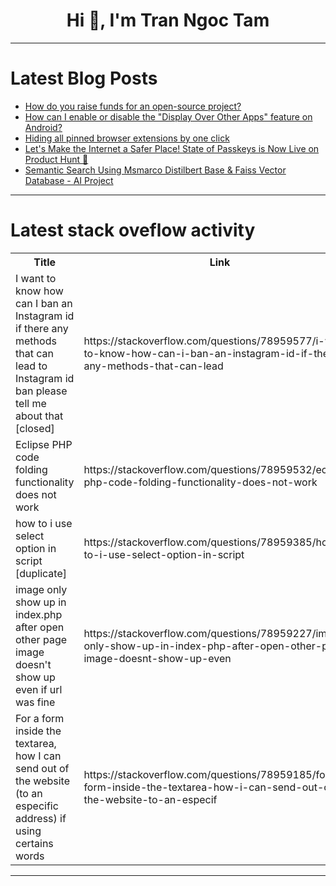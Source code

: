 <h1 align="center">Hi 👋, I'm Tran Ngoc Tam</h1>

---

# Latest Blog Posts 
<!-- BLOG-POST-LIST:START -->
- [How do you raise funds for an open-source project?](https://dev.to/paul_freeman/how-do-you-raise-funds-for-an-open-source-project-484g)
- [How can I enable or disable the &quot;Display Over Other Apps&quot; feature on Android?](https://dev.to/thomas_4b3207adb1a95f6d5b/how-can-i-enable-or-disable-the-display-over-other-apps-feature-on-android-ekj)
- [Hiding all pinned browser extensions by one click](https://dev.to/feiye/hiding-all-pinned-browser-extensions-by-one-click-4pmm)
- [Let&#39;s Make the Internet a Safer Place! State of Passkeys is Now Live on Product Hunt 🚀](https://dev.to/corbado/lets-make-the-internet-a-safer-place-state-of-passkeys-is-now-live-on-product-hunt-431g)
- [Semantic Search Using Msmarco Distilbert Base &amp; Faiss Vector Database - AI Project](https://dev.to/samuel_bautista_12/semantic-search-using-msmarco-distilbert-base-faiss-vector-database-ai-project-43ec)
<!-- BLOG-POST-LIST:END -->

---

# Latest stack oveflow activity
<table>
  <tr><th>Title</th><th>Link</th></tr>
  <!-- STACKOVERFLOW:START --><tr><td>I want to know how can I ban an Instagram id if there any methods that can lead to Instagram id ban please tell me about that [closed]</td><td>https://stackoverflow.com/questions/78959577/i-want-to-know-how-can-i-ban-an-instagram-id-if-there-any-methods-that-can-lead</td></tr><tr><td>Eclipse PHP code folding functionality does not work</td><td>https://stackoverflow.com/questions/78959532/eclipse-php-code-folding-functionality-does-not-work</td></tr><tr><td>how to i use select option in script [duplicate]</td><td>https://stackoverflow.com/questions/78959385/how-to-i-use-select-option-in-script</td></tr><tr><td>image only show up in index.php after open other page image doesn&#39;t show up even if url was fine</td><td>https://stackoverflow.com/questions/78959227/image-only-show-up-in-index-php-after-open-other-page-image-doesnt-show-up-even</td></tr><tr><td>For a form inside the textarea, how I can send out of the website &lpar;to an especific address&rpar; if using certains words</td><td>https://stackoverflow.com/questions/78959185/for-a-form-inside-the-textarea-how-i-can-send-out-of-the-website-to-an-especif</td></tr><!-- STACKOVERFLOW:END -->
</table>

---


